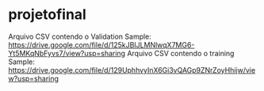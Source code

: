 # projetofinal
Arquivo CSV contendo o Validation Sample: https://drive.google.com/file/d/125kJBIJLMNlwqX7MG6-Yt5MKqNbFyvs7/view?usp=sharing
Arquivo CSV contendo o training Sample: https://drive.google.com/file/d/129UphhvyInX6Gi3vQAGp9ZNrZoyHhijw/view?usp=sharing
